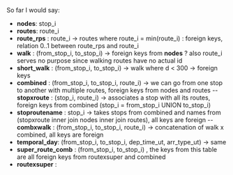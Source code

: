 So far I would say:

- **nodes**: stop_i
- **routes**: route_i
- **route_rps** : route_i -> routes where route_i = min(route_i) : foreign keys, relation 0..1 between route_rps and route_i
- **walk** : (from_stop_i, to_stop_i) -> foreign keys from **nodes** ? also route_i serves no purpose since walking routes have no actual id
- **short_walk** : (from_stop_i, to_stop_i) -> walk where d < 300 -> foreign keys
- **combined** : (from_stop_i, to_stop_i, route_i) -> we can go from one stop to another with multiple routes, foreign keys from nodes and routes
-- **stopxroute** : (stop_i, route_i) -> associates a stop with all its routes, foreign keys from combined (stop_i = from_stop_i UNION to_stop_i)
- **stoproutename** : stop_i -> takes stops from combined and names from (stopxroute inner join nodes inner join routes), all keys are foreign
-- **combxwalk** : (from_stop_i, to_stop_i, route_i) -> concatenation of walk x combined, all keys are foreign 
- **temporal_day**: (from_stop_i, to_stop_i, dep_time_ut, arr_type_ut) -> same
- **super_route_comb** : (from_stop_i, to_stop_i) , the keys from this table are all foreign keys from routexsuper and combined
- **routexsuper** :


